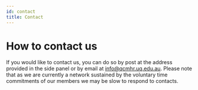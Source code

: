 ```yaml
---
id: contact
title: Contact
---
```


# How to contact us

If you would like to contact us, you can do so by post at the address provided in the side panel or by email at info@qcmhr.uq.edu.au. Please note that as we are currently a network sustained by the voluntary time commitments of our members we may be slow to respond to contacts. 
